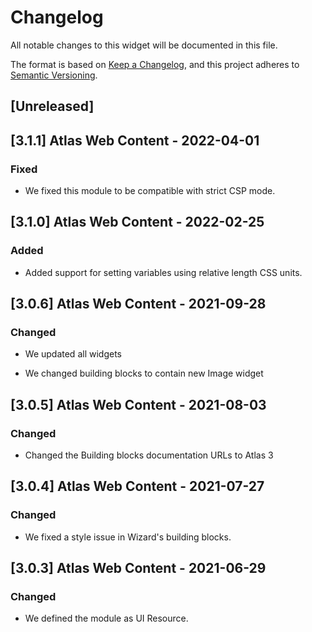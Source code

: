 # Changelog

All notable changes to this widget will be documented in this file.

The format is based on [Keep a Changelog](https://keepachangelog.com/en/1.0.0/), and this project adheres to [Semantic Versioning](https://semver.org/spec/v2.0.0.html).

## [Unreleased]

## [3.1.1] Atlas Web Content - 2022-04-01

### Fixed

-   We fixed this module to be compatible with strict CSP mode.

## [3.1.0] Atlas Web Content - 2022-02-25

### Added

-   Added support for setting variables using relative length CSS units.

## [3.0.6] Atlas Web Content - 2021-09-28

### Changed

-   We updated all widgets

-   We changed building blocks to contain new Image widget

## [3.0.5] Atlas Web Content - 2021-08-03

### Changed

-   Changed the Building blocks documentation URLs to Atlas 3

## [3.0.4] Atlas Web Content - 2021-07-27

### Changed

-   We fixed a style issue in Wizard's building blocks.

## [3.0.3] Atlas Web Content - 2021-06-29

### Changed

-   We defined the module as UI Resource.
